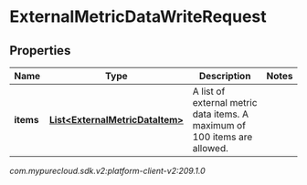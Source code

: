 # ExternalMetricDataWriteRequest


## Properties

| Name | Type | Description | Notes |
| ------------ | ------------- | ------------- | ------------- |
| **items** | [**List&lt;ExternalMetricDataItem&gt;**](ExternalMetricDataItem) | A list of external metric data items. A maximum of 100 items are allowed. |  |




_com.mypurecloud.sdk.v2:platform-client-v2:209.1.0_
